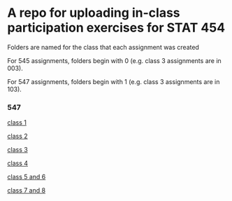 # A repo for uploading in-class participation exercises for STAT 454

Folders are named for the class that each assignment was created 

For 545 assignments, folders begin with 0 (e.g. class 3 assignments are in 003). 

For 547 assignments, folders begin with 1 (e.g. class 3 assignments are in 103). 

### 547
[class 1](https://github.com/MielleM/STAT545_participation/tree/master/101)

[class 2](https://github.com/MielleM/STAT545_participation/tree/master/102)

[class 3](https://github.com/MielleM/STAT545_participation/tree/master/103)

[class 4](https://github.com/MielleM/STAT545_participation/blob/master/104/cm104.nb.html)

[class 5 and 6](https://github.com/MielleM/STAT545_participation/tree/master/105/powers)

[class 7 and 8](https://github.com/MielleM/STAT545_participation/blob/master/107/bcl/app.R)
